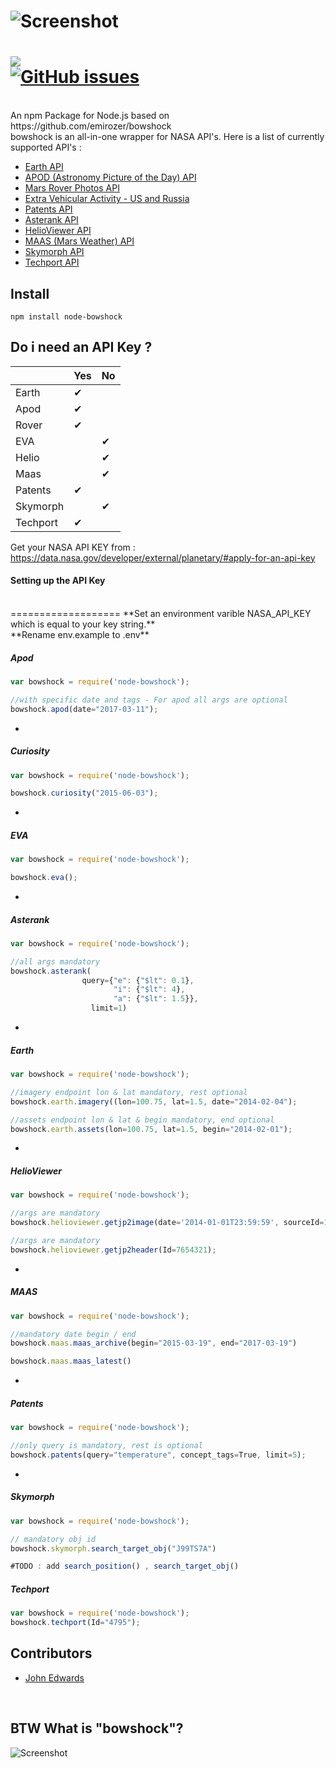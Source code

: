 ![Screenshot](https://raw.githubusercontent.com/emirozer/bowshock/master/docs/bowshock2.png)
===========
<a href="https://www.npmjs.com/package/node-bowshock/"><img src="https://nodei.co/npm/node-bowshock.png?downloads=true&downloadRank=true&stars=true"></a>
<br/>
[![GitHub issues](https://img.shields.io/github/issues/javajohnhub/node-bowshock.svg)](https://github.com/javajohnhub/node-bowshock/issues)
===========
<br/>
An npm Package for Node.js based on https://github.com/emirozer/bowshock
<br/>
bowshock is an all-in-one wrapper for NASA API's.
Here is a list of currently supported API's :

* [Earth API](https://api.nasa.gov/api.html#earth)
* [APOD (Astronomy Picture of the Day) API](https://api.nasa.gov/api.html#apod)
* [Mars Rover Photos API](https://api.nasa.gov/api.html#MarsPhotos)
* [Extra Vehicular Activity - US and Russia](https://dev.socrata.com/foundry/data.nasa.gov/q8u9-7uq7)
* [Patents API](https://api.nasa.gov/api.html#patents)
* [Asterank API](http://www.asterank.com/api)
* [HelioViewer API](http://helioviewer.org/api/docs/v1/)
* [MAAS (Mars Weather) API](http://marsweather.ingenology.com/#get_started)
* [Skymorph API](http://www.asterank.com/skymorph)
* [Techport API](https://data.nasa.gov/developer/external/techport/techport-api.pdf)

## Install

	npm install node-bowshock

## Do i need an API Key ?
|         | Yes    | No     |
|---------|--------|--------|
| Earth   |&#10004;|        |
| Apod    |&#10004;|        |
| Rover   |&#10004;|        |
| EVA     |        |&#10004;|
| Helio   |        |&#10004;|
| Maas    |        |&#10004;|
| Patents |&#10004;|        |
| Skymorph|        |&#10004;|
| Techport|&#10004;|        |

Get your NASA API KEY from : https://data.nasa.gov/developer/external/planetary/#apply-for-an-api-key

#### Setting up the API Key
<br/>
===================
**Set an environment varible NASA_API_KEY which is equal to your key string.**<br/>
**Rename env.example to .env**

##### Apod
```javascript
var bowshock = require('node-bowshock');

//with specific date and tags - For apod all args are optional
bowshock.apod(date="2017-03-11");

```

-
##### Curiosity
```javascript
var bowshock = require('node-bowshock');

bowshock.curiosity("2015-06-03");

```

-

##### EVA
```javascript
var bowshock = require('node-bowshock');

bowshock.eva();

```

-

##### Asterank
```javascript
var bowshock = require('node-bowshock');

//all args mandatory
bowshock.asterank(
            	query={"e": {"$lt": 0.1},
               	       "i": {"$lt": 4},
                       "a": {"$lt": 1.5}},
                  limit=1)

```


-
##### Earth
```javascript
var bowshock = require('node-bowshock');

//imagery endpoint lon & lat mandatory, rest optional
bowshock.earth.imagery((lon=100.75, lat=1.5, date="2014-02-04");

//assets endpoint lon & lat & begin mandatory, end optional
bowshock.earth.assets(lon=100.75, lat=1.5, begin="2014-02-01");
```

-
##### HelioViewer
```javascript
var bowshock = require('node-bowshock');

//args are mandatory
bowshock.helioviewer.getjp2image(date='2014-01-01T23:59:59', sourceId=14);

//args are mandatory
bowshock.helioviewer.getjp2header(Id=7654321);

```


-
##### MAAS
```javascript
var bowshock = require('node-bowshock');

//mandatory date begin / end
bowshock.maas.maas_archive(begin="2015-03-19", end="2017-03-19")

bowshock.maas.maas_latest()

```

-
##### Patents
```javascript
var bowshock = require('node-bowshock');

//only query is mandatory, rest is optional
bowshock.patents(query="temperature", concept_tags=True, limit=5);

```
-
##### Skymorph
```javascript
var bowshock = require('node-bowshock');

// mandatory obj id
bowshock.skymorph.search_target_obj("J99TS7A")

#TODO : add search_position() , search_target_obj()

```
##### Techport
```javascript
var bowshock = require('node-bowshock');
bowshock.techport(Id="4795");

```
## Contributors

* [John Edwards](https://github.com/javajohnhub)
<br>

## BTW What is "bowshock"?
![Screenshot](https://raw.githubusercontent.com/emirozer/bowshock/master/docs/bowshock.jpg)
